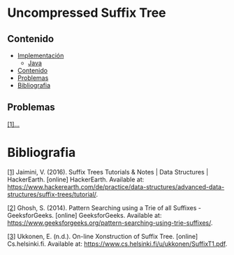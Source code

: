 # Uncompressed Suffix Tree

## Contenido
* [Implementación](#)
    * [Java](#)
* [Contenido](#contenido)
* [Problemas](#problemas)
* [Bibliografia](#bibliografia)

## Problemas

[[1]...](#)


# Bibliografia

[[1]](https://www.hackerearth.com/de/practice/data-structures/advanced-data-structures/suffix-trees/tutorial/) Jaimini, V. (2016). Suffix Trees Tutorials & Notes | Data Structures | HackerEarth. [online] HackerEarth. Available at: https://www.hackerearth.com/de/practice/data-structures/advanced-data-structures/suffix-trees/tutorial/.

[[2]](https://www.geeksforgeeks.org/pattern-searching-using-trie-suffixes/) Ghosh, S. (2014). Pattern Searching using a Trie of all Suffixes - GeeksforGeeks. [online] GeeksforGeeks. Available at: https://www.geeksforgeeks.org/pattern-searching-using-trie-suffixes/.

[[3]](https://www.cs.helsinki.fi/u/ukkonen/SuffixT1.pdf) Ukkonen, E. (n.d.). On-line Xonstruction of Suffix Tree. [online] Cs.helsinki.fi. Available at: https://www.cs.helsinki.fi/u/ukkonen/SuffixT1.pdf.